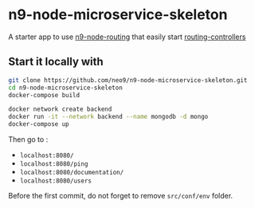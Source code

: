# n9-node-microservice-skeleton

A starter app to use [n9-node-routing](https://github.com/neo9/n9-node-routing) that easily start [routing-controllers](https://github.com/typestack/routing-controllers)

## Start it locally with

```bash
git clone https://github.com/neo9/n9-node-microservice-skeleton.git
cd n9-node-microservice-skeleton
docker-compose build

docker network create backend
docker run -it --network backend --name mongodb -d mongo
docker-compose up
```

Then go to :

- `localhost:8080/`
- `localhost:8080/ping`
- `localhost:8080/documentation/`
- `localhost:8080/users`

Before the first commit, do not forget to remove `src/conf/env` folder.
